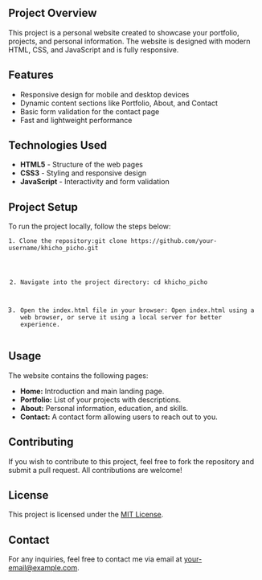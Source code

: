 <h2>Project Overview</h2>
    <p>This project is a personal website created to showcase your portfolio, projects, and personal information. The website is designed with modern HTML, CSS, and JavaScript and is fully responsive.</p>

  <h2>Features</h2>
    <ul>
        <li>Responsive design for mobile and desktop devices</li>
        <li>Dynamic content sections like Portfolio, About, and Contact</li>
        <li>Basic form validation for the contact page</li>
        <li>Fast and lightweight performance</li>
    </ul>

  <h2>Technologies Used</h2>
    <ul>
        <li><b>HTML5</b> - Structure of the web pages</li>
        <li><b>CSS3</b> - Styling and responsive design</li>
        <li><b>JavaScript</b> - Interactivity and form validation</li>
    </ul>

  <h2>Project Setup</h2>
    <p>To run the project locally, follow the steps below:</p>
    <pre><code>1. Clone the repository:git clone https://github.com/your-username/khicho_picho.git

2. Navigate into the project directory: cd khicho_picho

3. Open the index.html file in your browser: Open index.html using a web browser, or serve it using a local server for better experience.</code></pre>

    <h2>Usage</h2>
    <p>The website contains the following pages:</p>
    <ul>
        <li><b>Home:</b> Introduction and main landing page.</li>
        <li><b>Portfolio:</b> List of your projects with descriptions.</li>
        <li><b>About:</b> Personal information, education, and skills.</li>
        <li><b>Contact:</b> A contact form allowing users to reach out to you.</li>
    </ul>

    <h2>Contributing</h2>
    <p>If you wish to contribute to this project, feel free to fork the repository and submit a pull request. All contributions are welcome!</p>

    <h2>License</h2>
    <p>This project is licensed under the <a href="https://opensource.org/licenses/MIT" target="_blank">MIT License</a>.</p>

    <h2>Contact</h2>
    <p>For any inquiries, feel free to contact me via email at <a href="mailto:your-email@example.com">your-email@example.com</a>.</p>
